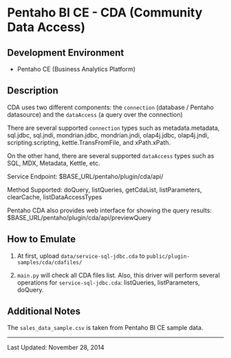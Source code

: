 # Pentaho BI CE - CDA (Community Data Access)


## Development Environment

- Pentaho CE (Business Analytics Platform)


## Description

CDA uses two different components: the ```connection``` (database / Pentaho datasource) and the ```dataAccess``` (a query over the connection)

There are several supported ```connection``` types such as metadata.metadata, sql.jdbc, sql.jndi, mondrian.jdbc, mondrian.jndi, olap4j.jdbc, olap4j.jndi, scripting.scripting, kettle.TransFromFile, and xPath.xPath.

On the other hand, there are several supported ```dataAccess``` types such as SQL, MDX, Metadata, Kettle, etc.

Service Endpoint: $BASE_URL/pentaho/plugin/cda/api/

Method Supported: doQuery, listQueries, getCdaList, listParameters, clearCache, listDataAccessTypes

Pentaho CDA also provides web interface for showing the query results: $BASE_URL/pentaho/plugin/cda/api/previewQuery


## How to Emulate

1. At first, upload ```data/service-sql-jdbc.cda``` to ```public/plugin-samples/cda/cdafiles/```

2. ```main.py``` will check all CDA files list. Also, this driver will perform several operations for ```service-sql-jdbc.cda```: listQueries, listParameters, doQuery.


## Additional Notes

The ```sales_data_sample.csv``` is taken from Pentaho BI CE sample data.

---

Last Updated: November 28, 2014